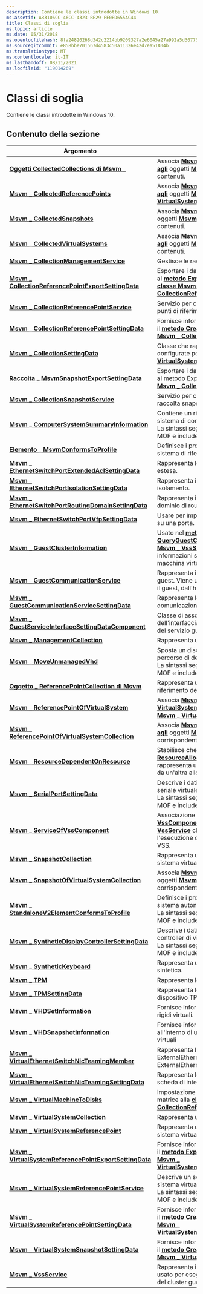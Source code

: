 ```yaml
---
description: Contiene le classi introdotte in Windows 10.
ms.assetid: A83106CC-46CC-4323-BE29-FE0ED655AC44
title: Classi di soglia
ms.topic: article
ms.date: 05/31/2018
ms.openlocfilehash: 8fa24820268d342c2214bb9209327a2e6045a27a992a5d307752a3d647c982fb
ms.sourcegitcommit: e858bbe701567d4583c50a11326e42d7ea51804b
ms.translationtype: MT
ms.contentlocale: it-IT
ms.lasthandoff: 08/11/2021
ms.locfileid: "119014269"
---
```

# <a name="threshold-classes"></a>Classi di soglia

Contiene le classi introdotte in Windows 10.

## <a name="in-this-section"></a>Contenuto della sezione



| Argomento                                                                                                                      | Descrizione                                                                                                                                                                                                                                                                  |
|----------------------------------------------------------------------------------------------------------------------------|------------------------------------------------------------------------------------------------------------------------------------------------------------------------------------------------------------------------------------------------------------------------------|
| [**Oggetti CollectedCollections di Msvm \_**](msvm-collectedcollections.md)<br/>                                                 | Associa [**Msvm \_ VirtualSystemCollection agli**](msvm-virtualsystemcollection.md) oggetti [**Msvm \_ ComputerSystem**](msvm-computersystem.md) contenuti.<br/>                                                                                                |
| [**Msvm \_ CollectedReferencePoints**](msvm-collectedreferencepoints.md)<br/>                                         | Associa [**Msvm \_ ReferencePointCollection agli**](msvm-referencepointcollection.md) oggetti [**Msvm \_ VirtualSystemReferencePoint**](msvm-virtualsystemreferencepoint.md) contenuti.<br/>                                                                    |
| [**Msvm \_ CollectedSnapshots**](msvm-collectedsnapshots.md)<br/>                                                     | Associa [**Msvm \_ SnapshotCollection**](msvm-snapshotcollection.md) agli oggetti [**Msvm \_ VirtualSystemSettingData**](msvm-virtualsystemsettingdata.md) contenuti.<br/>                                                                                      |
| [**Msvm \_ CollectedVirtualSystems**](msvm-collectedvirtualsystems.md)<br/>                                           | Associa [**Msvm \_ VirtualSystemCollection agli**](msvm-virtualsystemcollection.md) oggetti [**Msvm \_ ComputerSystem**](msvm-computersystem.md) contenuti.<br/>                                                                                                |
| [**Msvm \_ CollectionManagementService**](msvm-collectionmanagementservice.md)<br/>                                   | Gestisce le raccolte nell'host Hyper-V.<br/>                                                                                                                                                                                                                      |
| [**Msvm \_ CollectionReferencePointExportSettingData**](msvm-collectionreferencepointexportsettingdata.md)<br/>       | Esportare i dati delle impostazioni da passare al [**metodo ExportReferencePoint**](msvm-collectionreferencepointservice-exportreferencepoint.md) della [**classe Msvm \_ CollectionReferencePointService.**](msvm-collectionreferencepointservice.md)<br/>                   |
| [**Msvm \_ CollectionReferencePointService**](msvm-collectionreferencepointservice.md)<br/>                           | Servizio per creare, eliminare ed esportare punti di riferimento <br/>                                                                                                                                                                                                           |
| [**Msvm \_ CollectionReferencePointSettingData**](msvm-collectionreferencepointsettingdata.md)<br/>                   | Fornisce informazioni aggiuntive da usare con il [**metodo CreateReferencePoint**](msvm-collectionreferencepointservice-createreferencepoint.md) della [**classe Msvm \_ CollectionReferencePointService.**](msvm-collectionreferencepointservice.md)<br/>          |
| [**Msvm \_ CollectionSettingData**](msvm-collectionsettingdata.md)<br/>                                               | Classe che rappresenta le impostazioni configurate per [**un oggetto Msvm \_ VirtualSystemCollection.**](msvm-virtualsystemcollection.md)<br/>                                                                                                                                       |
| [**Raccolta \_ MsvmSnapshotExportSettingData**](msvm-collectionsnapshotexportsettingdata.md)<br/>                   | Esportare i dati delle impostazioni da passare al metodo ExportSnapshot [**della classe Msvm \_ CollectionSnapshotService.**](msvm-collectionsnapshotservice.md)<br/>                                                                                                              |
| [**Msvm \_ CollectionSnapshotService**](msvm-collectionsnapshotservice.md)<br/>                                       | Servizio per creare, eliminare ed esportare la raccolta snapshot di sistemi virtuali.<br/>                                                                                                                                                                                     |
| [**Msvm \_ ComputerSystemSummaryInformation**](msvm-computersystemsummaryinformation.md)<br/>                         | Contiene un riepilogo delle informazioni sul sistema di computer virtuale specificato.<br/> La sintassi seguente è semplificata dal codice MOF e include tutte le proprietà ereditate.<br/>                                                                                   |
| [**Elemento \_ MsvmConformsToProfile**](msvm-elementconformstoprofile.md)<br/>                                         | Definisce i profili registrati a cui è conforme il sistema di riferimento.<br/>                                                                                                                                                                                          |
| [**Msvm \_ EthernetSwitchPortExtendedAclSettingData**](msvm-ethernetswitchportextendedaclsettingdata.md)<br/>         | Rappresenta le impostazioni ACL della porta estesa.<br/>                                                                                                                                                                                                                        |
| [**Msvm \_ EthernetSwitchPortIsolationSettingData**](msvm-ethernetswitchportisolationsettingdata.md)<br/>             | Rappresenta i dati delle impostazioni di isolamento.<br/>                                                                                                                                                                                                                            |
| [**Msvm \_ EthernetSwitchPortRoutingDomainSettingData**](msvm-ethernetswitchportroutingdomainsettingdata.md)<br/>     | Rappresenta i dati delle impostazioni del dominio di routing.<br/>                                                                                                                                                                                                                       |
| [**Msvm \_ EthernetSwitchPortVfpSettingData**](msvm-ethernetswitchportvfpsettingdata.md)<br/>                         | Usare per impostare VFP come obbligatorio su una porta.<br/>                                                                                                                                                                                                                            |
| [**Msvm \_ GuestClusterInformation**](msvm-guestclusterinformation.md)<br/>                                           | Usato nel [**metodo QueryGuestClusterInformation**](msvm-vssservice-queryguestclusterinformation.md) nella [**classe Msvm \_ VssService**](msvm-vssservice.md) per recuperare informazioni sul cluster guest di cui fa parte la macchina virtuale.<br/>                               |
| [**Msvm \_ GuestCommunicationService**](msvm-guestcommunicationservice.md)<br/>                                       | Rappresenta il servizio di comunicazione guest. Viene usato per la comunicazione con il guest, dall'host Hyper-V.<br/>                                                                                                                                                   |
| [**Msvm \_ GuestCommunicationServiceSettingData**](msvm-guestcommunicationservicesettingdata.md)<br/>                 | Rappresenta le impostazioni del servizio di comunicazione guest.<br/>                                                                                                                                                                                                       |
| [**Msvm \_ GuestServiceInterfaceSettingDataComponent**](msvm-guestserviceinterfacesettingdatacomponent.md)<br/>       | Classe di associazione tra un componente dell'interfaccia del servizio guest e la risorsa del servizio guest.<br/>                                                                                                                                                                     |
| [**Msvm \_ ManagementCollection**](msvm-managementcollection.md)<br/>                                                 | Rappresenta una raccolta di altre raccolte.<br/>                                                                                                                                                                                                                     |
| [**Msvm \_ MoveUnmanagedVhd**](msvm-moveunmanagedvhd.md)<br/>                                                         | Sposta un disco rigido virtuale dall'origine al percorso di destinazione.<br/> La sintassi seguente è semplificata dal codice MOF e include tutte le proprietà ereditate.<br/>                                                                                            |
| [**Oggetto \_ ReferencePointCollection di Msvm**](msvm-referencepointcollection.md)<br/>                                         | Rappresenta una raccolta di punti di riferimento del sistema virtuale.<br/>                                                                                                                                                                                                       |
| [**Msvm \_ ReferencePointOfVirtualSystem**](msvm-referencepointofvirtualsystem.md)<br/>                               | Associa [**Msvm \_ VirtualSystemReferencePoint**](msvm-virtualsystemreferencepoint.md) agli oggetti [**Msvm \_ VirtualSystem**](msvm-virtualsystemresourcecomponent.md) corrispondenti.<br/>                                                                     |
| [**Msvm \_ ReferencePointOfVirtualSystemCollection**](msvm-referencepointofvirtualsystemcollection.md)<br/>           | Associa [**Msvm \_ ReferencePointCollection agli**](msvm-referencepointcollection.md) oggetti [**Msvm \_ VirtualSystemCollection**](msvm-virtualsystemcollection.md) corrispondenti.<br/>                                                                        |
| [**Msvm \_ ResourceDependentOnResource**](msvm-resourcedependentonresource.md)<br/>                                   | Stabilisce che [**un'istanza CIM \_ ResourceAllocationSettingData**](cim-resourceallocationsettingdata.md) che rappresenta un'allocazione di risorse dipende da un'altra allocazione di risorse.<br/>                                                                            |
| [**Msvm \_ SerialPortSettingData**](msvm-serialportsettingdata.md)<br/>                                               | Descrive i dati di impostazione per una porta seriale virtuale.<br/> La sintassi seguente è semplificata dal codice MOF e include tutte le proprietà ereditate.<br/>                                                                                                          |
| [**Msvm \_ ServiceOfVssComponent**](msvm-serviceofvsscomponent.md)<br/>                                               | Associazione tra un'istanza di [**Msvm \_ VssComponent**](msvm-vsscomponent.md) e un'istanza di [**Msvm \_ VssService**](msvm-vssservice.md) che rappresenta un servizio per l'esecuzione di operazioni sul componente VSS.<br/>                                    |
| [**Msvm \_ SnapshotCollection**](msvm-snapshotcollection.md)<br/>                                                     | Rappresenta una raccolta di snapshot del sistema virtuale.<br/>                                                                                                                                                                                                              |
| [**Msvm \_ SnapshotOfVirtualSystemCollection**](msvm-snapshotofvirtualsystemcollection.md)<br/>                       | Associa [**Msvm \_ SnapshotCollection agli**](msvm-snapshotcollection.md) oggetti [**Msvm \_ VirtualSystemCollection**](msvm-virtualsystemcollection.md) corrispondenti.<br/>                                                                                    |
| [**Msvm \_ StandaloneV2ElementConformsToProfile**](msvm-standalonev2elementconformstoprofile.md)<br/>                 | Definisce i profili registrati a cui è conforme il sistema autonomo di riferimento.<br/> La sintassi seguente è semplificata dal codice MOF e include tutte le proprietà ereditate.<br/>                                                                            |
| [**Msvm \_ SyntheticDisplayControllerSettingData**](msvm-syntheticdisplaycontrollersettingdata.md)<br/>               | Descrive i dati di impostazione per un controller di visualizzazione sintetico virtuale.<br/> La sintassi seguente è semplificata dal codice MOF e include tutte le proprietà ereditate.<br/>                                                                                         |
| [**Msvm \_ SyntheticKeyboard**](msvm-synthetickeyboard.md)<br/>                                                       | Rappresenta un dispositivo da tastiera sintetica.<br/>                                                                                                                                                                                                                           |
| [**Msvm \_ TPM**](msvm-tpm.md)<br/>                                                                                   | Rappresenta lo stato del dispositivo TPM.<br/>                                                                                                                                                                                                                           |
| [**Msvm \_ TPMSettingData**](msvm-tpmsettingdata.md)<br/>                                                             | Rappresenta lo stato configurato del dispositivo TPM.<br/>                                                                                                                                                                                                                |
| [**Msvm \_ VHDSetInformation**](msvm-vhdsetinformation.md)<br/>                                                       | Fornisce informazioni su un file di set di dischi rigidi virtuali.<br/>                                                                                                                                                                                                                        |
| [**Msvm \_ VHDSnapshotInformation**](msvm-vhdsnapshotinformation.md)<br/>                                             | Fornisce informazioni su uno snapshot all'interno di un file di set di dischi rigidi virtuali <br/>                                                                                                                                                                                                      |
| [**Msvm \_ VirtualEthernetSwitchNicTeamingMember**](msvm-virtualethernetswitchnicteamingmember.md)<br/>               | Rappresenta l'associazione tra un team ExternalEthernetPort e un membro ExternalEthernetPort.<br/>                                                                                                                                                                 |
| [**Msvm \_ VirtualEthernetSwitchNicTeamingSettingData**](msvm-virtualethernetswitchnicteamingsettingdata.md)<br/>     | Rappresenta le impostazioni di gruppo della scheda di interfaccia di rete del commutatore.<br/>                                                                                                                                                                                                                       |
| [**Msvm \_ VirtualMachineToDisks**](msvm-virtualmachinetodisks.md)<br/>                                               | Impostazione dei dati da passare come matrice alla [**classe Msvm \_ CollectionReferencePointExportSettingData.**](msvm-collectionreferencepointexportsettingdata.md)<br/>                                                                                                     |
| [**Msvm \_ VirtualSystemCollection**](msvm-virtualsystemcollection.md)<br/>                                           | Rappresenta una raccolta di sistemi virtuali.<br/>                                                                                                                                                                                                                       |
| [**Msvm \_ VirtualSystemReferencePoint**](msvm-virtualsystemreferencepoint.md)<br/>                                   | Rappresenta un punto di riferimento per un sistema virtuale.<br/>                                                                                                                                                                                                                |
| [**Msvm \_ VirtualSystemReferencePointExportSettingData**](msvm-virtualsystemreferencepointexportsettingdata.md)<br/> | Fornisce informazioni aggiuntive da usare con il [**metodo ExportReferencePoint**](msvm-virtualsystemreferencepointservice-exportreferencepoint.md) della [**classe Msvm \_ VirtualSystemReferencePointService.**](msvm-virtualsystemreferencepointservice.md)<br/> |
| [**Msvm \_ VirtualSystemReferencePointService**](msvm-virtualsystemreferencepointservice.md)<br/>                     | Descrive un servizio punto di riferimento del sistema virtuale.<br/> La sintassi seguente è semplificata dal codice MOF e include tutte le proprietà ereditate.<br/>                                                                                                            |
| [**Msvm \_ VirtualSystemReferencePointSettingData**](msvm-virtualsystemreferencepointsettingdata.md)<br/>             | Fornisce informazioni aggiuntive da usare con il [**metodo CreateReferencePoint**](msvm-virtualsystemreferencepointservice-createreferencepoint.md) della [**classe Msvm \_ VirtualSystemReferencePointService.**](msvm-virtualsystemreferencepointservice.md)<br/> |
| [**Msvm \_ VirtualSystemSnapshotSettingData**](msvm-virtualsystemsnapshotsettingdata.md)<br/>                         | Fornisce informazioni aggiuntive da usare con il [**metodo CreateSnapshot**](cim-virtualsystemsnapshotservice-createsnapshot.md) della [**classe Msvm \_ VirtualSystemSnapshotService.**](msvm-virtualsystemsnapshotservice.md)<br/>                                |
| [**Msvm \_ VssService**](msvm-vssservice.md)<br/>                                                                     | Rappresenta il servizio VsS guest. Viene usato per eseguire query sulle informazioni del cluster guest dall'host Hyper-V.<br/>                                                                                                                                                        |



 

 

 




